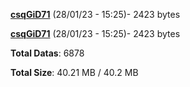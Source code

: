 [**csqGiD71**](/data/csqGiD71.txt) (28/01/23 - 15:25)- 2423 bytes

[**csqGiD71**](/data/csqGiD71.txt) (28/01/23 - 15:25)- 2423 bytes

**Total Datas**: 6878

**Total Size**: 40.21 MB / 40.2 MB